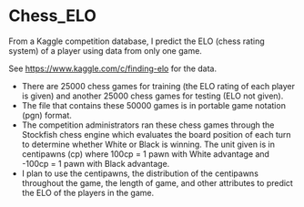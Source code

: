 Chess_ELO
=========

From a Kaggle competition database, I predict the ELO (chess rating system) of a player using data from only one game.

See https://www.kaggle.com/c/finding-elo for the data.

- There are 25000 chess games for training (the ELO rating of each player is given) and another 25000 chess games for testing (ELO not given).
- The file that contains these 50000 games is in portable game notation (pgn) format.
- The competition administrators ran these chess games through the Stockfish chess engine which evaluates the board position of each turn to determine whether White or Black is winning. The unit given is in centipawns (cp) where 100cp = 1 pawn with White advantage and -100cp = 1 pawn with Black advantage.
- I plan to use the centipawns, the distribution of the centipawns throughout the game, the length of game, and other attributes to predict the ELO of the players in the game.
